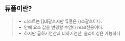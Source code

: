 ## 튜플이란?
> * 리스트는 []대괄호지만 튜플은 ()소괄호이다.
> * 안에 요소 값을 변경할 수없다 read전용이다.
> * 하지만 곱하기연산과 더하기연산, 슬라이싱은 가능하다
> 
